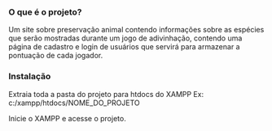 ### O que é o projeto?

Um site sobre preservação animal contendo informações sobre as espécies que serão mostradas durante um jogo de adivinhação, contendo uma página de cadastro e login de usuários que servirá para armazenar a pontuação de cada jogador.

### Instalação

Extraia toda a pasta do projeto para htdocs do XAMPP
Ex: c:/xampp/htdocs/NOME_DO_PROJETO

Inicie o XAMPP e acesse o projeto.
